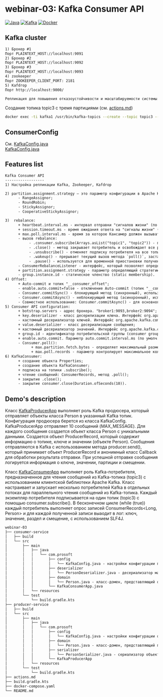 # webinar-03: Kafka Consumer API
[![Java](https://img.shields.io/badge/Java-E43222??style=for-the-badge&logo=openjdk&logoColor=FFFFFF)](https://www.java.com/)
[![Kafka](https://img.shields.io/badge/Kafka-000000??style=for-the-badge&logo=apachekafka)](https://kafka.apache.org/)
[![Docker](https://img.shields.io/badge/Docker-0E2B62??style=for-the-badge&logo=Docker&logoColor=FFFFFF)](https://www.docker.com/)

## Kafka cluster
```txt
1) Брокер #1 
Порт PLAINTEXT_HOST://localhost:9091
2) Брокер #2 
Порт PLAINTEXT_HOST://localhost:9092
3) Брокер #3
Порт PLAINTEXT_HOST://localhost:9093 
4) zookeeper
Порт ZOOKEEPER_CLIENT_PORT: 2181
5) Kafdrop
Порт http://localhost:9000/

Репликация для повышения отказоустойчивости и масштабируемости системы.     
```

Создание топика topic3 с тремя партициями (см. [actions.md](actions.md))
```sh
docker exec -ti kafka1 /usr/bin/kafka-topics --create --topic topic3 --partitions 3 --replication-factor 1 --bootstrap-server localhost:9191
```

## ConsumerConfig

См. [KafkaConfig.java](consumer-service%2Fsrc%2Fmain%2Fjava%2Fcom%2Fprosoft%2Fconfig%2FKafkaConfig.java)  
    [KafkaConfig.java](producer-service%2Fsrc%2Fmain%2Fjava%2Fcom%2Fprosoft%2Fconfig%2FKafkaConfig.java)  


## Features list

```txt
Kafka Consumer API
------------------
1) Настройка репликации Kafka, Zookeeper, Kafdrop 

2) partition.assignment.strategy — это параметр конфигурации в Apache Kafka, который определяет стратегию распределения партиций топика между консюмерами в группе консюмеров (Consumer Group)
      - RangeAssignor;
      - RoundRobin;
      - StickyAssignor; 
      - CooperativeStickyAssignor; 

3)  rebalance:
      + heartbeat.interval.ms - интервал отправки "сигналов жизни" (по умолч. 3 сек);
      + session.timeout.ms - время ожидания ответа на "сигналы жизни" (по умолч. 10 сек);
      + max.poll.interval.ms - время за которое Кансамер должен вызывать .poll() (по умолч. 5 мин); 
      - вызов rebalance:
           - .consumer.subscribe(Arrays.asList("topic1", "topic2")) - подписка на топик; 
           - .close() - метод закрывает потребитель и освобождает все ресурсы;
           - .unsubscribe() - отменяет подписку потребителя на все топики;
           - .wakeup() - прерывает текущий вызов метода `poll()`, заставляя его немедленно выбросить WakeupException;
           - .pause() - используется для временной приостановки получения данных из определённых партиций топика;
      - ConsumerRebalanceListener - интерфейс, который позволяет определить, что делать в случае ребалансировки; 
      + partition.assignment.strategy - параметр определяющий стратегию выбора для перераспределения партиций (RangeAssignor (по умолчанию), RoundRobin, StickyAssignor, CooperativeStickyAssignor); 
      - group.instance.id - статическое членство (static membership).   
4) Offset:
      + Auto-commit и топик "__consumer_offset";
      - enable.auto.commit=false - отключение Auto-commit (топик "__consumer_offset" не используется);
      - Consumer.commitSync() - блокирующий метод (синхронный), используется для ручной записи оффсета Консамером в топик "__consumer_offset";
      - Consumer.commitAsync() - неблокирующий метод (асинхронный), используется для ручной записи оффсета Консамером в топик "__consumer_offset". Возможно использовать Callback;
      - Совместное использование: Consumer.commitAsync() - для основного чтения. Consumer.commitSync() - перед закрытием Consumer в (finally);
5) Consumer API configuration:
      + botstrap.servers - адрес брокера. "broker1:9093,broker2:9094";
      + key.deserializer - класс десерилизации ключа. Интерфейс org.apache.kafka.common.serialization.Deserializer; 
      - кастомный десериализатор ключей. Интерфейс org.apache.kafka.common.serialization.Deserializer. Методы: configure, deserialize и close;
      + value.deserializer - класс десериализации сообщения;
      + кастомный десериализатор значений. Интерфейс org.apache.kafka.common.serialization.Deserializer. Методы: configure, deserialize; 
      + group.id - идентификатор потребительской группы (consumer group);
      + enable.auto.commit. Параметр auto.commit.interval.ms (по умолч. 5 сек);
      - Consumer.poll(): 
            + max.partition.fetch.bytes - определяет максимальный размер данных, которые потребитель может запросить за один раз из каждой партиции (Значение по умолчанию составляет 1 мегабайт (1048576 байт)); 
            + max.poll.records - параметр контролирует максимальное количество записей, которое потребитель может получить в одном вызове метода `poll()`. Он позволяет ограничить количество сообщений, которое потребитель может обработать за один раз, что может быть полезно для контроля нагрузки на потребителя. (Значение по умолчанию: 500);
6) KafkaConsumer:
      + создание объекта Properties;
      + создание объекта KafkaConsumer;  
      + подписка на топики .subscribe(); 
      + чтение сообщений: ConsumerRecords, метод .poll();
      + закрытие .close();
      - закрытие consumer.close(Duration.ofSeconds(10)). 
```

## Demo's description

Класс [KafkaProducerApp](https://github.com/sproshchaev/kafka-for-developers/blob/base/webinar-03/producer-service/src/main/java/com/prosoft/KafkaProducerApp.java) выполняет роль Kafka продюсера, который отправляет объекты класса Person в указанный Kafka топик.
Конфигурация продюсера берется из класса KafkaConfig. KafkaProducerApp отправляет 10 сообщений (MAX_MESSAGE).
Для каждого сообщения создается объект класса Person с уникальными данными. Создается объект ProducerRecord, 
который содержит информацию о топике, ключе и значении (объекте Person).
Сообщения отправляются в Kafka с использованием метода producer.send(), который принимает объект ProducerRecord и 
анонимный класс Callback для обработки результата отправки.
При успешной отправке сообщения логируется информация о ключе, значении, партиции и смещении.  

Класс [KafkaConsumerApp](https://github.com/sproshchaev/kafka-for-developers/blob/base/webinar-03/consumer-service/src/main/java/com/prosoft/KafkaConsumerApp.java) выполняет роль Kafka-потребителя, предназначенное для чтения сообщений из Kafka-топика (topic3) 
с использованием клиентской библиотеки Apache Kafka. Класс настраивает и запускает несколько потребителей Kafka в отдельных 
потоках для параллельного чтения сообщений из Kafka-топика.
Каждый экземпляр потребителя подписывается на один топик (topic3) с помощью consumer.subscribe().
В бесконечном цикле (while (true)) каждый потребитель выполняет опрос записей ConsumerRecords<Long, Person> 
и для каждой полученной записи выаодит в лог: ключ, значение, раздел и смещение, с использованием SLF4J.  

```txt
webinar-03
├── consumer-service
│   ├── build
│   └── src
│       ├── main
│       │   ├── java
│       │   │   └── com.prosoft
│       │   │       ├── config
│       │   │       │   └── KafkaConfig.java - настройки конфигурации потребителя Kafka
│       │   │       ├── deserializer
│       │   │       │   └── PersonDeserializer.java - десериализатор массива байт из Kafka в объекты типа Person
│       │   │       ├── domain
│       │   │       │   └── Person.java - класс-домен, представляющий отправляемые объекты
│       │   │       └── KafkaConsumerApp.java
│       │   └── resources
│       └── test
│           └── build.gradle.kts
├── producer-service
│   ├── build
│   └── src
│       ├── main
│       │   ├── java
│       │   │   └── com.prosoft
│       │   │       ├── config
│       │   │       │   └── KafkaConfig.java - настройки конфигурации отправителя Kafka
│       │   │       ├── domain
│       │   │       │   └── Person.java - класс-домен, представляющий принмаемые объекты
│       │   │       ├── serializer
│       │   │       │   └── PersonSerializer.java - сериализатор объектов типа Person в массив байт
│       │   │       └── KafkaProducerApp
│       │   └── resources
│       └── test
│           └── build.gradle.kts
├── actions.md
├── build.gradle.kts
├── docker-compose.yaml
└── README.md
```
